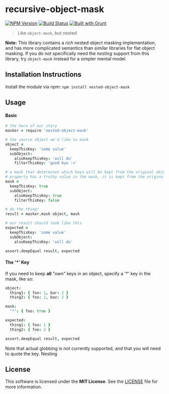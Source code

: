 # recursive-object-mask
[![NPM Version](https://badge.fury.io/js/nested-object-mask.png)](https://npmjs.org/package/recursive-object-mask)
[![Build Status](https://secure.travis-ci.org/kaen/node-nested-object-mask.png)](http://travis-ci.org/kaen/recursive-object-mask)
[![Built with Grunt](https://cdn.gruntjs.com/builtwith.png)](http://gruntjs.com)

> Like `object-mask`, but nested

**Note:** This library contains a *rich* nested object masking implementation, and has more complicated semantics than similar libraries for flat object masking. If you do not specifically need the *nesting* support from this library, try `object-mask` instead for a simpler mental model.

## Installation Instructions

Install the module via npm: `npm install nested-object-mask`

## Usage

#### Basic
```coffee
# the hero of our story
masker = require 'nested-object-mask'

# the source object we'd like to mask
object =
  keepThisKey: 'some value'
  subObject:
    alsoKeepThisKey: 'will do'
    filterThisKey: 'good bye :<'

# a mask that determines which keys will be kept from the original object if a
# property has a truthy value in the mask, it is kept from the original object
mask =
  keepThisKey: true
  subObject:
    alsoKeepThisKey: true
    filterThisKey: false

# do the thing!
result = masker.mask object, mask

# our result should look like this
expected = 
  keepThisKey: 'some value'
  subObject:
    alsoKeepThisKey: 'will do'

assert.deepEqual result, expected
```

#### The '*' Key
If you need to keep **all** "own" keys in an object, specify a '*' key in the mask, like so:

```coffee
object:
  thing1: { foo: 1, bar: 2 }
  thing2: { foo: 2, baz: 2 }

mask:
  "*": { foo: true }

expected:
  thing1: { foo: 1 }
  thing2: { foo: 2 }

assert.deepEqual result, expected
```

Note that actual globbing is not currently supported, and that you will need to quote the key. Nesting 

## License

This software is licensed under the **MIT License**. See the [LICENSE](LICENSE) file for more information.
